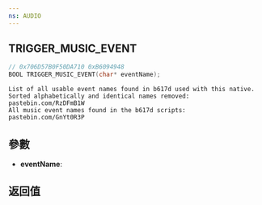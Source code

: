 ```yaml
---
ns: AUDIO
---
```

## TRIGGER_MUSIC_EVENT

```c
// 0x706D57B0F50DA710 0xB6094948
BOOL TRIGGER_MUSIC_EVENT(char* eventName);
```

```
List of all usable event names found in b617d used with this native. Sorted alphabetically and identical names removed: pastebin.com/RzDFmB1W  
All music event names found in the b617d scripts: pastebin.com/GnYt0R3P  
```

## 參數
* **eventName**: 

## 返回值
